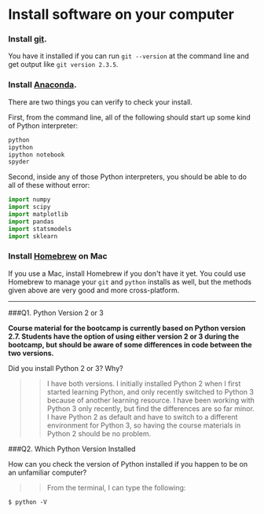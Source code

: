# Install software on your computer


### Install [git](http://git-scm.com/).

You have it installed if you can run `git --version` at the command
line and get output like `git version 2.3.5`.


### Install [Anaconda](http://continuum.io/downloads).

There are two things you can verify to check your install.

First, from the command line, all of the following should start up
some kind of Python interpreter:

```bash
python
ipython
ipython notebook
spyder
```

Second, inside any of those Python interpreters, you should be able to
do all of these without error:

```python
import numpy
import scipy
import matplotlib
import pandas
import statsmodels
import sklearn
```

### Install [Homebrew](http://brew.sh/) on Mac

If you use a Mac, install Homebrew if you don't
have it yet. You could use Homebrew to manage your `git` and `python`
installs as well, but the methods given above are very good and more
cross-platform.

---

###Q1. Python Version 2 or 3

**Course material for the bootcamp is currently based on Python version 2.7. Students have the option of using either version 2 or 3 during the bootcamp, but should be aware of some differences in code between the two versions.**  

Did you install Python 2 or 3? Why?  

>> I have both versions. I initially installed Python 2 when I first started learning Python, and only recently switched to Python 3 because of another learning resource. I have been working with Python 3 only recently, but find the differences are so far minor. I have Python 2 as default and have to switch to a different environment for Python 3, so having the course materials in Python 2 should be no problem.

###Q2. Which Python Version Installed   

How can you check the version of Python installed if you happen to be on an unfamiliar computer?

>> From the terminal, I can type the following:
```console
$ python -V
```

 


